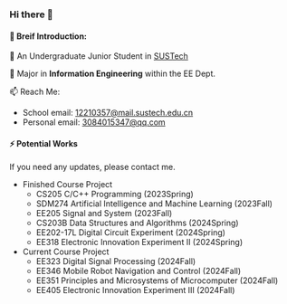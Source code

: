 ### Hi there 👋

#### 🌱 Breif Introduction:

🏫 An Undergraduate Junior Student in [SUSTech](https://www.sustech.edu.cn/)

📖 Major in **Information Engineering** within the EE Dept.

📫 Reach Me:
* School email: 12210357@mail.sustech.edu.cn
* Personal email: 3084015347@qq.com

#### ⚡️ Potential Works
If you need any updates, please contact me.

* Finished Course Project
  *  CS205 C/C++ Programming (2023Spring)
  *  SDM274 Artificial Intelligence and Machine Learning (2023Fall)
  *  EE205 Signal and System (2023Fall)
  *  CS203B Data Structures and Algorithms (2024Spring)
  *  EE202-17L Digital Circuit Experiment (2024Spring)
  *  EE318 Electronic Innovation Experiment II (2024Spring)
* Current Course Project
  *  EE323 Digital Signal Processing (2024Fall)
  *  EE346 Mobile Robot Navigation and Control (2024Fall)
  *  EE351 Principles and Microsystems of Microcomputer (2024Fall)
  *  EE405 Electronic Innovation Experiment III (2024Fall)
 
<!--
**JingjunXu/JingjunXu** is a ✨ _special_ ✨ repository because its `README.md` (this file) appears on your GitHub profile.

Here are some ideas to get you started:

- 🔭 I’m currently working on ...
- 🌱 I’m currently learning ...
- 👯 I’m looking to collaborate on ...
- 🤔 I’m looking for help with ...
- 💬 Ask me about ...
- 📫 How to reach me: ...
- 😄 Pronouns: ...
- ⚡ Fun fact: ...
-->
